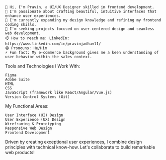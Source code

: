 
    👋 Hi, I'm Pravin, a UI/UX Designer skilled in frontend development.
    👀 I'm passionate about crafting beautiful, intuitive interfaces that enhance user experiences.
    🌱 I'm currently expanding my design knowledge and refining my frontend coding skills.
    💞️ I'm seeking projects focused on user-centered design and seamless web development.
    📫 How to reach me: LinkedIn: https://www.linkedin.com/in/pravinjadhav11/
    😄 Pronouns: He/Him
    ⚡ Fun fact: My e-commerce background gives me a keen understanding of user behavior within the sales context.

Tools and Technologies I Work With:

    Figma 
    Adobe Suite
    HTML
    CSS
    JavaScript (framework like React/Angular/Vue.js)
    Version Control Systems (Git)

My Functional Areas:

    User Interface (UI) Design
    User Experience (UX) Design
    Wireframing & Prototyping
    Responsive Web Design
    Frontend Development

Driven by creating exceptional user experiences, I  combine design principles with technical know-how.  Let's collaborate to build remarkable web products!
